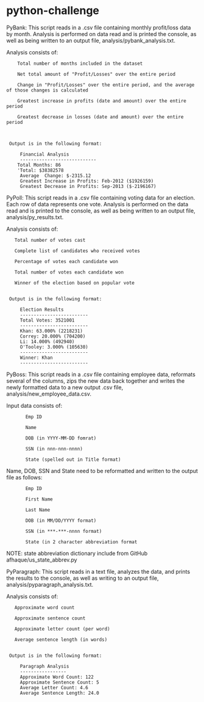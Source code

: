 # python-challenge



PyBank: This script reads in a .csv file containing monthly profit/loss data by month. Analysis is performed on data read and is printed
the console, as well as being written to an output file, analysis/pybank_analysis.txt.


Analysis consists of:


		Total number of months included in the dataset
		
		Net total amount of "Profit/Losses" over the entire period
		
		Change in "Profit/Losses" over the entire period, and the average of those changes is calculated
		
		Greatest increase in profits (date and amount) over the entire period
		
		Greatest decrease in losses (date and amount) over the entire period
		
		
   
     Output is in the following format:

         Financial Analysis
         ----------------------------
        Total Months: 86
        'Total: $38382578
         Average  Change: $-2315.12
         Greatest Increase in Profits: Feb-2012 ($1926159)
         Greatest Decrease in Profits: Sep-2013 ($-2196167)


 PyPoll: This script reads in a .csv file containing voting data for an election.  Each row of data represents one vote.  Analysis is performed
 on the data read and is printed to the console, as well as being written to an output file, analysis/py_results.txt.
 
 Analysis consists of:
 
	   Total number of votes cast
	
	   Complete list of candidates who received votes
	
	   Percentage of votes each candidate won
	
	   Total number of votes each candidate won
	
	   Winner of the election based on popular vote
	

     Output is in the following format:

         Election Results
         -------------------------
         Total Votes: 3521001
         -------------------------
         Khan: 63.000% (2218231)
         Correy: 20.000% (704200)
         Li: 14.000% (492940)
         O'Tooley: 3.000% (105630)
         -------------------------
         Winner: Khan
         -------------------------



 PyBoss:  This script reads in a .csv file containing employee data, reformats several of the columns, zips the new data back together and
 writes the newly formatted data to a new output .csv file, analysis/new_employee_data.csv.
 
 Input data consists of:
 
	       Emp ID
		 
	       Name
		 
	       DOB (in YYYY-MM-DD fomrat)
		 
	       SSN (in nnn-nnn-nnnn)
		 
	       State (spelled out in Title format)
		 

 Name, DOB, SSN and State need to be reformatted and written to the output file as follows:

	       Emp ID
		 
	       First Name
		 
	       Last Name
		 
	       DOB (in MM/DD/YYYY format)
		 
	       SSN (in ***-***-nnnn format)
		 
	       State (in 2 character abbreviation format

   NOTE: state abbreviation dictionary include from GitHub afhaque/us_state_abbrev.py



 PyParagraph:  This script reads in a text file, analyzes the data, and prints the results to the console, as well as writing to an
 output file, analysis/pyparagraph_analysis.txt.
 
 Analysis consists of:
 
	   Approximate word count
	
	   Approximate sentence count
	
	   Approximate letter count (per word)
	
	   Average sentence length (in words)
	

     Output is in the following format:

         Paragraph Analysis
         -----------------
         Approximate Word Count: 122
         Approximate Sentence Count: 5
         Average Letter Count: 4.6
         Average Sentence Length: 24.0











